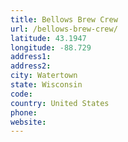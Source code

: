 ```yaml
---
title: Bellows Brew Crew
url: /bellows-brew-crew/
latitude: 43.1947
longitude: -88.729
address1: 
address2: 
city: Watertown
state: Wisconsin
code: 
country: United States
phone: 
website: 
---
```


